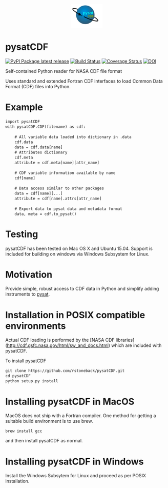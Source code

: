 <div align="center">
        <img height="0" width="0px">
        <img width="20%" src="https://raw.githubusercontent.com/pysat/pysatCDF/main/docs/images/logo.png" alt="pysatCDF" title="pysatCDF"</img>
</div>

# pysatCDF
[![PyPI Package latest release](https://img.shields.io/pypi/v/pysatcdf.svg)](https://pypi.python.org/pypi/pysatcdf)
[![Build Status](https://github.com/pysat/pysatCDF/actions/workflows/main.yml/badge.svg)](https://github.com/pysat/pysatCDF/actions/workflows/main.yml/badge.svg)
[![Coverage Status](https://coveralls.io/repos/github/pysat/pysatCDF/badge.svg?branch=main)](https://coveralls.io/github/pysat/pysatCDF?branch=main)
[![DOI](https://zenodo.org/badge/51764432.svg)](https://zenodo.org/badge/latestdoi/51764432)

Self-contained Python reader for NASA CDF file format

Uses standard and extended Fortran CDF interfaces to load Common Data Format (CDF) files into Python.

# Example
```
import pysatCDF
with pysatCDF.CDF(filename) as cdf:

    # All variable data loaded into dictionary in .data
    cdf.data
    data = cdf.data[name]
    # Attributes dictionary
    cdf.meta
    attribute = cdf.meta[name][attr_name]

    # CDF variable information available by name
    cdf[name]

    # Data access similar to other packages
    data = cdf[name][...]
    attribute = cdf[name].attrs[attr_name]

    # Export data to pysat data and metadata format
    data, meta = cdf.to_pysat()
```

# Testing
pysatCDF has been tested on Mac OS X and Ubuntu 15.04. Support is included 
for building on windows via Windows Subsystem for Linux. 

# Motivation
Provide simple, robust access to CDF data in Python and simplify 
adding instruments to [pysat](https://github.com/pysat/pysat).

# Installation in POSIX compatible environments
Actual CDF loading is performed by the [NASA CDF libraries] (http://cdf.gsfc.nasa.gov/html/sw_and_docs.html) 
which are included with pysatCDF.

To install pysatCDF
```
git clone https://github.com/rstoneback/pysatCDF.git
cd pysatCDF
python setup.py install
```

# Installing pysatCDF in MacOS

MacOS does not ship with a Fortran compiler. One method for getting a suitable
build environment is to use brew.
```
brew install gcc
```

and then install pysatCDF as normal.

# Installing pysatCDF in Windows

Install the Windows Subsytem for Linux and proceed as per POSIX installation.

